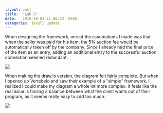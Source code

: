 ```yaml
---
layout: post
title:  "Lab 5"
date:   2019-10-01 21:06:33 -0500
categories: jekyll update
---
```

When designing the framework, one of the assumptions I made was that when the seller was paid for his item, the 5% auction fee would be automatically taken off by the company. Since I already had the final price of the item as an entry, adding an additional entry to the successful auction connection seemed redundant.

![](https://cdn.discordapp.com/attachments/321819225683525633/628789366524870676/Capture1.PNG)

When making the draw.io version, the diagram felt fairly complete. But when I opened up Vertabelo and saw their example of a "simple" framework, I realized I could make my diagram a whole lot more complex. It feels like the real issue is finding a balance between what the client wants out of their program, as it seems really easy to add too much.

![](https://cdn.discordapp.com/attachments/321819225683525633/628789376381353994/Capture.PNG)
